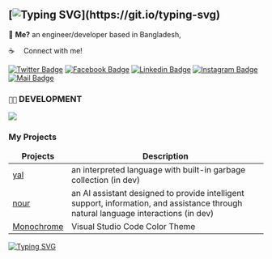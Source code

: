 ## [![Typing SVG](https://readme-typing-svg.herokuapp.com?font=Fira+Code&pause=1000&color=41B883&width=435&lines=hey+there!)](https://git.io/typing-svg)

💬 **Me?** an engineer/developer based in Bangladesh,

:coffee: &emsp;Connect with me!

[![Twitter Badge](https://img.shields.io/badge/Twitter-1DA1F2?style=for-the-badge&logo=twitter&logoColor=white)](https://twitter.com/toufiqahmedshr) [![Facebook Badge](https://img.shields.io/badge/Facebook-1877F2?style=for-the-badge&logo=facebook&logoColor=white)](https://facebook.com/toufiqahmedshr) [![Linkedin Badge](https://img.shields.io/badge/LinkedIn-0077B5?style=for-the-badge&logo=linkedin&logoColor=white)](https://www.linkedin.com/in/toufiqahmedshr/) [![Instagram Badge](https://img.shields.io/badge/Instagram-E4405F?style=for-the-badge&logo=instagram&logoColor=white)](https://instagram.com/toufiqahmedshr) [![Mail Badge](https://img.shields.io/badge/Gmail-D14836?style=for-the-badge&logo=gmail&logoColor=white)](mailto:md.toufiqahmedshr@gmail.com)

### `👨‍💻` DEVELOPMENT
[![](https://skillicons.dev/icons?i=c,cpp,python,git,bash,powershell,visualstudio,vscode,linux)](https://skillicons.dev)
<!-- ### My Github Stats -->
<!-- <p align="center"> <img src="https://github-readme-stats.vercel.app/api?username=toufiqahmedshr&show_icons=true&count_private=true&theme=dark" alt="toufiqahmedshr" /> -->

### My Projects

<table>
  <thead align="center">
    <tr border: none;>
      <td><b>Projects</b></td>
      <td><b>Description</b></td>
    </tr>
  </thead>
  <tbody>
    <tr>
      <td><a href="https://github.com/toufiq7r/yet-another-language">yal</a></td>
      <td>an interpreted language with built-in garbage collection (in dev)</td>
    </tr>
    <tr>
      <td><a href="https://github.com/toufiq7r/nour">nour</a></td>
      <td>an AI assistant designed to provide intelligent support, information, and assistance through natural language interactions (in dev)</td>
    </tr>
    <tr>
      <td><a href="https://marketplace.visualstudio.com/items?itemName=toufiqahmedshr.monochrome-theme" target="_blank">Monochrome</a></td>
      <td>Visual Studio Code Color Theme</td>
    </tr>
  </tbody>
</table>

<div align="center">
          
<!--![](https://raw.githubusercontent.com/cr-0w/cr-0w/output/github-contribution-grid-snake.svg)
![](https://stats.crow.rip/api?username=cr-0w&show_icons=true&hide_title=true&icon_color=41B883&ring_color=41B883&text_bold=false&include_all_commits=true)
![](https://stats.crow.rip/api/top-langs/?username=cr-0w&layout=compact&title_color=41B883) <br>
![](http://github-profile-summary-cards.vercel.app/api/cards/profile-details?username=toufiq7r&theme=vue) <br>-->

</div>

[![Typing SVG](https://readme-typing-svg.herokuapp.com?font=Fira+Code&size=10&duration=5010&pause=1000&color=41B883&multiline=true&width=435&lines=%5B+0x0F7A1D+%5D+--+Kernel+panic+-+not+syncing%3A+Fatal+exception+in+interrupt)](https://git.io/typing-svg)
<!--  TOP LANGUAGES STATISTICS -->
<!--  [![Top Langs](https://github-readme-stats.vercel.app/api/top-langs/?username=toufiqahmedshr&theme=dark&layout=compact&align=right&width=40%)](https://github.com/toufiqahmedshr/github-readme-stats) -->

